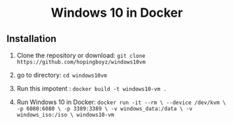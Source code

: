 <h1 align="center">Windows 10 in Docker</h1>

## Installation
1. Clone the repository or download:
`git clone https://github.com/hopingboyz/windows10vm`

3. go to directory:
`cd windows10vm`

3. Run this impotent :
`docker build -t windows10-vm .`

5. Run Windows 10 in Docker:
`docker run -it --rm \
  --device /dev/kvm \
  -p 6080:6080 \
  -p 3389:3389 \
  -v windows_data:/data \
  -v windows_iso:/iso \
  windows10-vm`
